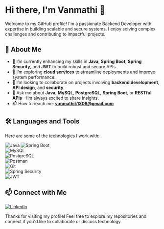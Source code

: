 # Hi there, I'm Vanmathi 👋  

Welcome to my GitHub profile! I'm a passionate Backend Developer with expertise in building scalable and secure systems. I enjoy solving complex challenges and contributing to impactful projects.

## 🚀 About Me  

- 🔭 I’m currently enhancing my skills in **Java**, **Spring Boot**, **Spring Security**, and **JWT** to build robust and secure APIs.  
- 🌱 I’m exploring **cloud services** to streamline deployments and improve system performance.  
- 👯 I’m looking to collaborate on projects involving **backend development**, **API design**, and **security**.  
- 💬 Ask me about **Java**, **MySQL**, **PostgreSQL**, **Spring Boot**, or **RESTful APIs**—I’m always excited to share insights.  
- 📫 How to reach me: **vanmathik1308@gmail.com**  

## 🛠️ Languages and Tools  

Here are some of the technologies I work with:  

![Java](https://img.shields.io/badge/Java-ED8B00?style=for-the-badge&logo=java&logoColor=white) ![Spring Boot](https://img.shields.io/badge/Spring%20Boot-6DB33F?style=for-the-badge&logo=spring-boot&logoColor=white)  
![MySQL](https://img.shields.io/badge/MySQL-4479A1?style=for-the-badge&logo=mysql&logoColor=white)  
![PostgreSQL](https://img.shields.io/badge/PostgreSQL-316192?style=for-the-badge&logo=postgresql&logoColor=white)  
![Postman](https://img.shields.io/badge/Postman-FF6C37?style=for-the-badge&logo=postman&logoColor=white)  
![Git](https://img.shields.io/badge/Git-F05032?style=for-the-badge&logo=git&logoColor=white)  
![Spring Security](https://img.shields.io/badge/Spring%20Security-6DB33F?style=for-the-badge&logo=spring-security&logoColor=white)  
![JWT](https://img.shields.io/badge/JWT-000000?style=for-the-badge&logo=json-web-tokens&logoColor=white)  

## 📫 Connect with Me  

[![LinkedIn](https://img.shields.io/badge/LinkedIn-%230077B5.svg?style=for-the-badge&logo=linkedin&logoColor=white)](https://www.linkedin.com/in/vanmathi-karunanithi-981bb3205/) 

Thanks for visiting my profile! Feel free to explore my repositories and connect if you'd like to collaborate or discuss technology.  


